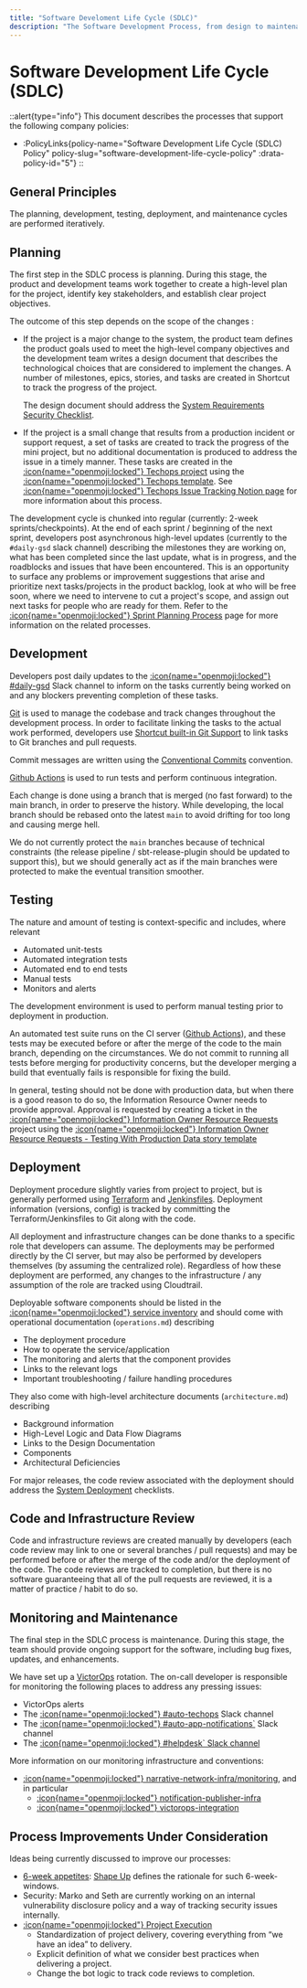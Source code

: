 ```yaml
---
title: "Software Develoment Life Cycle (SDLC)"
description: "The Software Development Process, from design to maintenance."
---
```

# Software Development Life Cycle (SDLC)

::alert{type="info"}
This document describes the processes that support the following company policies:
- :PolicyLinks{policy-name="Software Development Life Cycle (SDLC) Policy" policy-slug="software-development-life-cycle-policy" :drata-policy-id="5"}
::

## General Principles

The planning, development, testing, deployment, and maintenance cycles are performed iteratively. 

## Planning

The first step in the SDLC process is planning. During this stage, the product and development teams work together to create a high-level plan for the project, identify key stakeholders, and establish clear project objectives. 

The outcome of this step depends on the scope of the changes :
- If the project is a major change to the system, the product team defines the product goals used to meet the high-level company objectives and the development team writes a design document that describes the technological choices that are considered to implement the changes. A number of milestones, epics, stories, and tasks are created in Shortcut to track the progress of the project.

  The design document should address the [System Requirements Security Checklist](/checklists/system-requirements#security-checklist).
- If the project is a small change that results from a production incident or support request, a set of tasks are created to track the progress of the mini project, but no additional documentation is produced to address the issue in a timely manner. These tasks are created in the  [:icon{name="openmoji:locked"} Techops project](https://app.shortcut.com/narrativeio/project/10791/) using the [:icon{name="openmoji:locked"} Techops template](https://app.shortcut.com/narrativeio/stories/new?template_id=61b239b5-2438-430d-a90f-91dba0e2f99b). See [:icon{name="openmoji:locked"} Techops Issue Tracking Notion page](https://www.notion.so/narrativeio/Techops-Issue-Tracking-c4d1e4138adf4d3196f67821a0967d13) for more information about this process.

The development cycle is chunked into regular (currently: 2-week sprints/checkpoints). At the end of each sprint / beginning of the next sprint, developers post asynchronous high-level updates (currently to the `#daily-gsd` slack channel) describing the milestones they are working on, what has been completed since the last update, what is in progress, and the roadblocks and issues that have been encountered. This is an opportunity to surface any problems or improvement suggestions that arise and prioritize next tasks/projects in the product backlog, look at who will be free soon, where we need to intervene to cut a project's scope, and assign out next tasks for people who are ready for them. Refer to the [:icon{name="openmoji:locked"} Sprint Planning Process](https://www.notion.so/narrativeio/Sprint-Planning-ef2719d82e79432998288690a5d24c8a) page for more information on the related processes.

## Development

Developers post daily updates to the [:icon{name="openmoji:locked"} #daily-gsd](https://narrative-io.slack.com/archives/C4A2JMVAP) Slack channel to inform on the tasks currently being worked on and any blockers preventing completion of these tasks.

[Git](https://git-scm.com/) is used to manage the codebase and track changes throughout the development process. In order to facilitate linking the tasks to the actual work performed, developers use [Shortcut built-in Git Support](https://help.shortcut.com/hc/en-us/articles/207540323-Using-Branches-and-Pull-Requests-with-the-Shortcut-VCS-Integrations) to link tasks to Git branches and pull requests.

Commit messages are written using the [Conventional Commits](https://www.conventionalcommits.org/en/v1.0.0/) convention.

[Github Actions](https://github.com/features/actions) is used to run tests and perform continuous integration.

Each change is done using a branch that is merged (no fast forward) to the main branch, in order to preserve the history. While developing, the local branch should be rebased onto the latest `main` to avoid drifting for too long and causing merge hell.

We do not currently protect the `main` branches because of technical constraints (the release pipeline / sbt-release-plugin should be updated to support this), but we should generally act as if the main branches were protected to make the eventual transition smoother.

## Testing

The nature and amount of testing is context-specific and includes, where relevant
  - Automated unit-tests
  - Automated integration tests
  - Automated end to end tests
  - Manual tests
  - Monitors and alerts
  
The development environment is used to perform manual testing prior to deployment in production.

An automated test suite runs on the CI server ([Github Actions](https://github.com/features/actions)), and these tests may be executed before or after the merge of the code to the main branch, depending on the circumstances. We do not commit to running all tests before merging for productivity concerns, but the developer merging
a build that eventually fails is responsible for fixing the build.

In general, testing should not be done with production data, but when there is a good reason to do so, the Information Resource Owner needs to provide approval. Approval is requested by creating a ticket in the [:icon{name="openmoji:locked"} Information Owner Resource Requests](https://app.shortcut.com/narrativeio/project/21302/process-exception-requests) project
using the [:icon{name="openmoji:locked"} Information Owner Resource Requests - Testing With Production Data story template](https://app.shortcut.com/narrativeio/stories/new?template_id=6406411b-f4e2-41b0-98e1-812fbc408917)

## Deployment

Deployment procedure slightly varies from project to project, but is generally performed using [Terraform](https://www.terraform.io/) and [Jenkinsfiles](https://www.jenkins.io/doc/book/pipeline/jenkinsfile/). Deployment information (versions, config) is tracked by committing the Terraform/Jenkinsfiles to Git along with the code.

All deployment and infrastructure changes can be done thanks to a specific role that developers can assume. The deployments may be performed directly by the CI server, but may also be performed by developers themselves (by assuming the centralized role). Regardless of how these deployment are performed, any changes to the infrastructure / any assumption of the role are tracked using Cloudtrail.

Deployable software components should be listed in the [:icon{name="openmoji:locked"} service inventory](https://github.com/narrative-io/narrative-playbooks/blob/main/services.md) and should come with operational documentation (`operations.md`) describing 
- The deployment procedure
- How to operate the service/application
- The monitoring and alerts that the component provides
- Links to the relevant logs
- Important troubleshooting / failure handling procedures
  
They also come with high-level architecture documents (`architecture.md`) describing
- Background information
- High-Level Logic and Data Flow Diagrams
- Links to the Design Documentation
- Components
- Architectural Deficiencies

For major releases, the code review associated with the deployment should address the [System Deployment](/checklists/system-deployment) checklists.

## Code and Infrastructure Review

Code and infrastructure reviews are created manually by developers (each code review may link to one or several branches / pull requests) and may be performed before or after the merge of the code and/or the deployment of the code. The code reviews are tracked to completion, but there is no software guaranteeing that all of the pull requests are reviewed, it is a matter of practice / habit to do so.

## Monitoring and Maintenance

The final step in the SDLC process is maintenance. During this stage, the team should provide ongoing support for the software, including bug fixes, updates, and enhancements.

We have set up a [VictorOps](https://portal.victorops.com/) rotation. The on-call developer is responsible for monitoring the following places to address any pressing issues:
- VictorOps alerts
- The [:icon{name="openmoji:locked"} #auto-techops](https://narrative-io.slack.com/archives/C0J3L74CA)  Slack channel
- The [:icon{name="openmoji:locked"} #auto-app-notifications`](https://narrative-io.slack.com/archives/C035FAWCJF7) Slack channel 
- The [:icon{name="openmoji:locked"} #helpdesk` Slack channel](https://narrative-io.slack.com/archives/CAUMQ6K3M)

More information on our monitoring infrastructure and conventions:
- [:icon{name="openmoji:locked"} narrative-network-infra/monitoring](https://github.com/narrative-io/narrative-network-infra/tree/main/monitoring), and in particular
  - [:icon{name="openmoji:locked"} notification-publisher-infra](https://github.com/narrative-io/narrative-network-infra/tree/main/monitoring/notification-publisher-infra)
  - [:icon{name="openmoji:locked"} victorops-integration](https://github.com/narrative-io/narrative-network-infra/tree/main/monitoring/victorops-integration)


## Process Improvements Under Consideration

Ideas being currently discussed to improve our processes:

- [6-week appetites](https://www.notion.so/narrativeio/Project-Execution-Appetite-395c6a4eeec94a9db05618f35d4b8050): [Shape Up](https://basecamp.com/shapeup/0.3-chapter-01) defines the rationale for such 6-week- windows.
- Security: Marko and Seth are currently working on an internal vulnerability disclosure policy and a way of tracking security issues internally.
- [:icon{name="openmoji:locked"} Project Execution](https://www.notion.so/narrativeio/WIP-Project-Execution-5e77f694fcec48919a8ae8e3c7768fe8)
  - Standardization of project delivery, covering everything from “we have an idea” to delivery.
  - Explicit definition of what we consider best practices when delivering a project.
  - Change the bot logic to track code reviews to completion.

